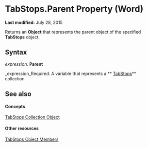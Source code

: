 
# TabStops.Parent Property (Word)

 **Last modified:** July 28, 2015

Returns an  **Object** that represents the parent object of the specified **TabStops** object.

## Syntax

 _expression_. **Parent**

 _expression_Required. A variable that represents a  ** [TabStops](2d3bcac4-db8c-05fe-1cc1-5d90774f84fb.md)** collection.


## See also


#### Concepts


 [TabStops Collection Object](2d3bcac4-db8c-05fe-1cc1-5d90774f84fb.md)
#### Other resources


 [TabStops Object Members](c457704a-7439-3cb9-d6b1-d05b5a5fdd12.md)
